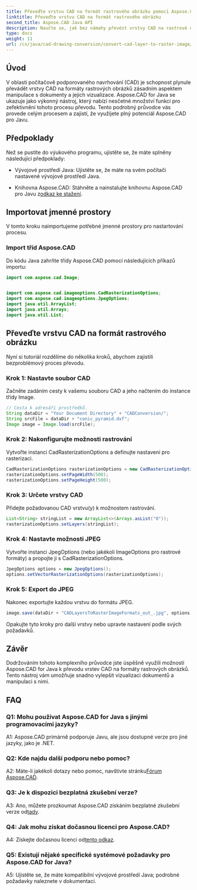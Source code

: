 ```yaml
---
title: Převeďte vrstvu CAD na formát rastrového obrázku pomocí Aspose.CAD pro Javu
linktitle: Převeďte vrstvu CAD na formát rastrového obrázku
second_title: Aspose.CAD Java API
description: Naučte se, jak bez námahy převést vrstvy CAD na rastrové obrázky pomocí Aspose.CAD for Java. Postupujte podle našeho podrobného průvodce pro bezproblémovou vizualizaci dokumentů.
type: docs
weight: 11
url: /cs/java/cad-drawing-conversion/convert-cad-layer-to-raster-image/
---
```

## Úvod

V oblasti počítačově podporovaného navrhování (CAD) je schopnost plynule převádět vrstvy CAD na formáty rastrových obrázků zásadním aspektem manipulace s dokumenty a jejich vizualizace. Aspose.CAD for Java se ukazuje jako výkonný nástroj, který nabízí nesčetné množství funkcí pro zefektivnění tohoto procesu převodu. Tento podrobný průvodce vás provede celým procesem a zajistí, že využijete plný potenciál Aspose.CAD pro Javu.

## Předpoklady

Než se pustíte do výukového programu, ujistěte se, že máte splněny následující předpoklady:

- Vývojové prostředí Java: Ujistěte se, že máte na svém počítači nastavené vývojové prostředí Java.

-  Knihovna Aspose.CAD: Stáhněte a nainstalujte knihovnu Aspose.CAD pro Javu z[odkaz ke stažení](https://releases.aspose.com/cad/java/).

## Importovat jmenné prostory

V tomto kroku naimportujeme potřebné jmenné prostory pro nastartování procesu.

### Import tříd Aspose.CAD

Do kódu Java zahrňte třídy Aspose.CAD pomocí následujících příkazů importu:

```java
import com.aspose.cad.Image;


import com.aspose.cad.imageoptions.CadRasterizationOptions;
import com.aspose.cad.imageoptions.JpegOptions;
import java.util.ArrayList;
import java.util.Arrays;
import java.util.List;
```

## Převeďte vrstvu CAD na formát rastrového obrázku

Nyní si tutoriál rozdělíme do několika kroků, abychom zajistili bezproblémový proces převodu.

### Krok 1: Nastavte soubor CAD

Začněte zadáním cesty k vašemu souboru CAD a jeho načtením do instance třídy Image.

```java
// Cesta k adresáři prostředků.
String dataDir = "Your Document Directory" + "CADConversion/";
String srcFile = dataDir + "conic_pyramid.dxf";
Image image = Image.load(srcFile);
```

### Krok 2: Nakonfigurujte možnosti rastrování

Vytvořte instanci CadRasterizationOptions a definujte nastavení pro rasterizaci.

```java
CadRasterizationOptions rasterizationOptions = new CadRasterizationOptions();
rasterizationOptions.setPageWidth(500);
rasterizationOptions.setPageHeight(500);
```

### Krok 3: Určete vrstvy CAD

Přidejte požadovanou CAD vrstvu(y) k možnostem rastrování.

```java
List<String> stringList = new ArrayList<>(Arrays.asList("0"));
rasterizationOptions.setLayers(stringList);
```

### Krok 4: Nastavte možnosti JPEG

Vytvořte instanci JpegOptions (nebo jakékoli ImageOptions pro rastrové formáty) a propojte ji s CadRasterizationOptions.

```java
JpegOptions options = new JpegOptions();
options.setVectorRasterizationOptions(rasterizationOptions);
```

### Krok 5: Export do JPEG

Nakonec exportujte každou vrstvu do formátu JPEG.

```java
image.save(dataDir + "CADLayersToRasterImageFormats_out_.jpg", options);
```

Opakujte tyto kroky pro další vrstvy nebo upravte nastavení podle svých požadavků.

## Závěr

Dodržováním tohoto komplexního průvodce jste úspěšně využili možnosti Aspose.CAD for Java k převodu vrstev CAD na formáty rastrových obrázků. Tento nástroj vám umožňuje snadno vylepšit vizualizaci dokumentů a manipulaci s nimi.

## FAQ

### Q1: Mohu používat Aspose.CAD for Java s jinými programovacími jazyky?

A1: Aspose.CAD primárně podporuje Javu, ale jsou dostupné verze pro jiné jazyky, jako je .NET.

### Q2: Kde najdu další podporu nebo pomoc?

 A2: Máte-li jakékoli dotazy nebo pomoc, navštivte stránku[Fórum Aspose.CAD](https://forum.aspose.com/c/cad/19).

### Q3: Je k dispozici bezplatná zkušební verze?

 A3: Ano, můžete prozkoumat Aspose.CAD získáním bezplatné zkušební verze od[tady](https://releases.aspose.com/).

### Q4: Jak mohu získat dočasnou licenci pro Aspose.CAD?

 A4: Získejte dočasnou licenci od[tento odkaz](https://purchase.aspose.com/temporary-license/).

### Q5: Existují nějaké specifické systémové požadavky pro Aspose.CAD for Java?

A5: Ujistěte se, že máte kompatibilní vývojové prostředí Java; podrobné požadavky naleznete v dokumentaci.